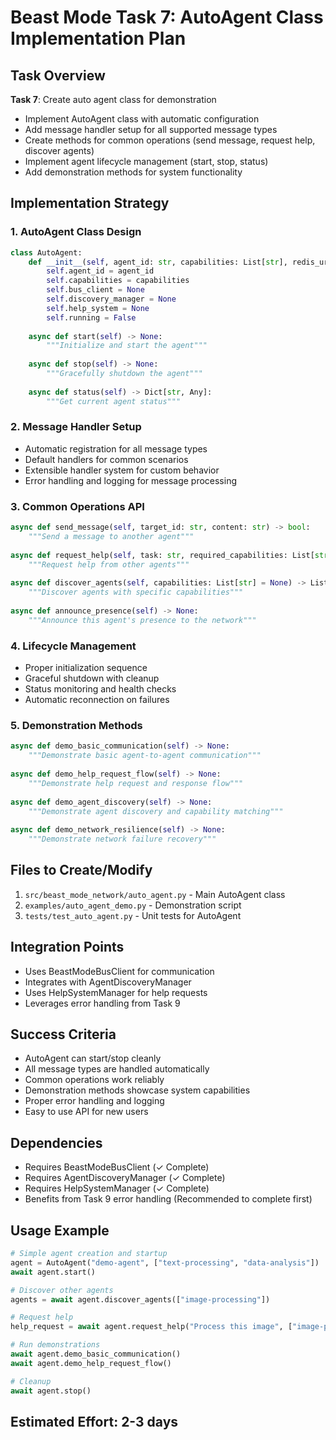 # Beast Mode Task 7: AutoAgent Class Implementation Plan

## Task Overview
**Task 7**: Create auto agent class for demonstration
- Implement AutoAgent class with automatic configuration
- Add message handler setup for all supported message types
- Create methods for common operations (send message, request help, discover agents)
- Implement agent lifecycle management (start, stop, status)
- Add demonstration methods for system functionality

## Implementation Strategy

### 1. AutoAgent Class Design
```python
class AutoAgent:
    def __init__(self, agent_id: str, capabilities: List[str], redis_url: str = None):
        self.agent_id = agent_id
        self.capabilities = capabilities
        self.bus_client = None
        self.discovery_manager = None
        self.help_system = None
        self.running = False
        
    async def start(self) -> None:
        """Initialize and start the agent"""
        
    async def stop(self) -> None:
        """Gracefully shutdown the agent"""
        
    async def status(self) -> Dict[str, Any]:
        """Get current agent status"""
```

### 2. Message Handler Setup
- Automatic registration for all message types
- Default handlers for common scenarios
- Extensible handler system for custom behavior
- Error handling and logging for message processing

### 3. Common Operations API
```python
async def send_message(self, target_id: str, content: str) -> bool:
    """Send a message to another agent"""
    
async def request_help(self, task: str, required_capabilities: List[str]) -> HelpRequest:
    """Request help from other agents"""
    
async def discover_agents(self, capabilities: List[str] = None) -> List[DiscoveredAgent]:
    """Discover agents with specific capabilities"""
    
async def announce_presence(self) -> None:
    """Announce this agent's presence to the network"""
```

### 4. Lifecycle Management
- Proper initialization sequence
- Graceful shutdown with cleanup
- Status monitoring and health checks
- Automatic reconnection on failures

### 5. Demonstration Methods
```python
async def demo_basic_communication(self) -> None:
    """Demonstrate basic agent-to-agent communication"""
    
async def demo_help_request_flow(self) -> None:
    """Demonstrate help request and response flow"""
    
async def demo_agent_discovery(self) -> None:
    """Demonstrate agent discovery and capability matching"""
    
async def demo_network_resilience(self) -> None:
    """Demonstrate network failure recovery"""
```

## Files to Create/Modify
1. `src/beast_mode_network/auto_agent.py` - Main AutoAgent class
2. `examples/auto_agent_demo.py` - Demonstration script
3. `tests/test_auto_agent.py` - Unit tests for AutoAgent

## Integration Points
- Uses BeastModeBusClient for communication
- Integrates with AgentDiscoveryManager
- Uses HelpSystemManager for help requests
- Leverages error handling from Task 9

## Success Criteria
- AutoAgent can start/stop cleanly
- All message types are handled automatically
- Common operations work reliably
- Demonstration methods showcase system capabilities
- Proper error handling and logging
- Easy to use API for new users

## Dependencies
- Requires BeastModeBusClient (✓ Complete)
- Requires AgentDiscoveryManager (✓ Complete)
- Requires HelpSystemManager (✓ Complete)
- Benefits from Task 9 error handling (Recommended to complete first)

## Usage Example
```python
# Simple agent creation and startup
agent = AutoAgent("demo-agent", ["text-processing", "data-analysis"])
await agent.start()

# Discover other agents
agents = await agent.discover_agents(["image-processing"])

# Request help
help_request = await agent.request_help("Process this image", ["image-processing"])

# Run demonstrations
await agent.demo_basic_communication()
await agent.demo_help_request_flow()

# Cleanup
await agent.stop()
```

## Estimated Effort: 2-3 days